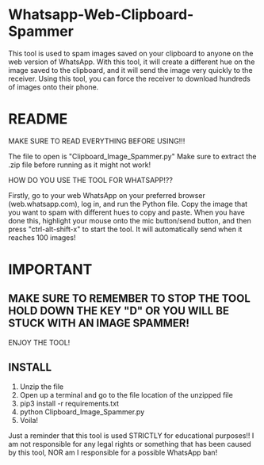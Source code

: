 # Whatsapp-Web-Clipboard-Spammer
This tool is used to spam images saved on your clipboard to anyone on the web version of WhatsApp. With this tool, it will create a different hue on the image saved to the clipboard, and it will send the image very quickly to the receiver. Using this tool, you can force the receiver to download hundreds of images onto their phone.

# README

MAKE SURE TO READ EVERYTHING BEFORE USING!!!


The file to open is "Clipboard_Image_Spammer.py"
Make sure to extract the .zip file before running as 
it might not work!

HOW DO YOU USE THE TOOL FOR WHATSAPP!??

Firstly, go to your web WhatsApp on your preferred browser 
(web.whatsapp.com), log in, and run the Python file. Copy the
image that you want to spam with different hues to copy and paste.
When you have done this, highlight your mouse onto the mic button/send 
button, and then press "ctrl-alt-shift-x" to start the tool. It will 
automatically send when it reaches 100 images!

# IMPORTANT


## **MAKE SURE TO REMEMBER TO STOP THE TOOL HOLD DOWN THE KEY "D" OR YOU WILL BE STUCK WITH AN IMAGE SPAMMER!**
ENJOY THE TOOL!

## INSTALL
1. Unzip the file
2. Open up a terminal and go to the file location of the unzipped file
3. pip3 install -r requirements.txt
4. python Clipboard_Image_Spammer.py
5. Voila!


Just a reminder that this tool is used STRICTLY for educational purposes!! I am not responsible for any legal rights or something
that has been caused by this tool, NOR am I responsible for a possible WhatsApp ban!

